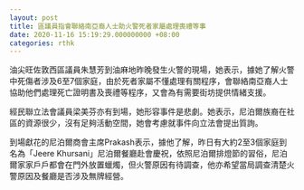 ```yaml
---
layout: post
title: 區議員指會聯絡南亞裔人士助火警死者家屬處理喪禮等事
date: 2020-11-16 15:19:29.000000000 +08:00
categories: rthk
---
```


油尖旺佐敦西區議員朱慧芳到油麻地昨晚發生火警的現場，她表示，據她了解火警中死傷者涉及6至7個家庭，由於死者家屬不懂處理有關程序，會聯絡南亞裔人士協助他們處理死亡證明書及喪禮等程序，又會為有需要街坊提供情緒支援。 

經民聯立法會議員梁美芬亦有到場，她形容事件是悲劇。她表示，尼泊爾族裔在社區的資源很少，沒有足夠活動空間，她會考慮就事件向立法會提出質詢。

到場獻花的尼泊爾商會主席Prakash表示，據他了解，昨日有大約2至3個家庭到名為「Jeere Khursani」尼泊爾餐廳赴會慶祝，依照尼泊爾排燈節的習俗，尼泊爾家家戶戶都會在門外放置蠟燭，但火警原因有待調查，他亦希望當局調查清楚火警原因及餐廳是否涉及無牌經營。
